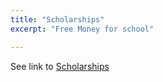 ```yaml
---
title: "Scholarships"
excerpt: "Free Money for school"

---
```


 See link to [Scholarships](../../scholarships)